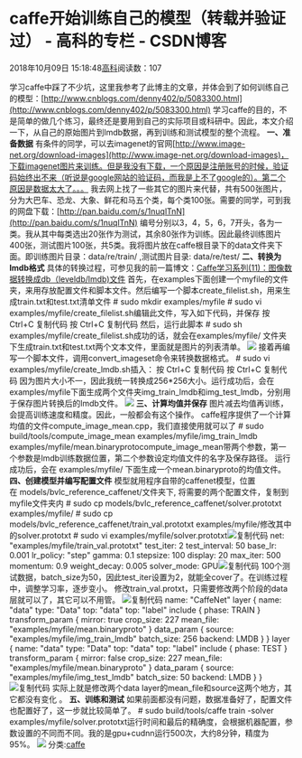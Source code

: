 
# caffe开始训练自己的模型（转载并验证过） - 高科的专栏 - CSDN博客

2018年10月09日 15:18:48[高科](https://me.csdn.net/pbymw8iwm)阅读数：107


学习caffe中踩了不少坑，这里我参考了此博主的文章，并体会到了如何训练自己的模型：[http://www.cnblogs.com/denny402/p/5083300.html](http://www.cnblogs.com/denny402/p/5083300.html)
学习caffe的目的，不是简单的做几个练习，最终还是要用到自己的实际项目或科研中。因此，本文介绍一下，从自己的原始图片到lmdb数据，再到训练和测试模型的整个流程。
**一、准备数据**
有条件的同学，可以去imagenet的官网[http://www.image-net.org/download-images](http://www.image-net.org/download-images)，下载imagenet图片来训练。但是我没有下载，一个原因是注册账号的时候，验证码始终出不来（听说是google网站的验证码，而我是上不了google的）。第二个原因是数据太大了。。。
我去网上找了一些其它的图片来代替，共有500张图片，分为大巴车、恐龙、大象、鲜花和马五个类，每个类100张。需要的同学，可到我的网盘下载：[http://pan.baidu.com/s/1nuqlTnN](http://pan.baidu.com/s/1nuqlTnN)
编号分别以3，4，5，6，7开头，各为一类。我从其中每类选出20张作为测试，其余80张作为训练。因此最终训练图片400张，测试图片100张，共5类。我将图片放在caffe根目录下的data文件夹下面。即训练图片目录：data/re/train/ ,测试图片目录: data/re/test/
**二、转换为lmdb格式**
具体的转换过程，可参见我的前一篇博文：[Caffe学习系列(11)：图像数据转换成db（leveldb/lmdb)文件](http://www.cnblogs.com/denny402/p/5082341.html)
首先，在examples下面创建一个myfile的文件夹，来用存放配置文件和脚本文件。然后编写一个脚本create_filelist.sh，用来生成train.txt和test.txt清单文件
\# sudo mkdir examples/myfile
\# sudo vi examples/myfile/create_filelist.sh编辑此文件，写入如下代码，并保存
按 Ctrl+C 复制代码
按 Ctrl+C 复制代码
然后，运行此脚本
\# sudo sh examples/myfile/create_filelist.sh成功的话，就会在examples/myfile/ 文件夹下生成train.txt和test.txt两个文本文件，里面就是图片的列表清单。
![](https://images2015.cnblogs.com/blog/140867/201512/140867-20151228174246792-789024343.png)
接着再编写一个脚本文件，调用convert_imageset命令来转换数据格式。
\# sudo vi examples/myfile/create_lmdb.sh插入：
按 Ctrl+C 复制代码
按 Ctrl+C 复制代码
因为图片大小不一，因此我统一转换成256*256大小。运行成功后，会在 examples/myfile下面生成两个文件夹img_train_lmdb和img_test_lmdb，分别用于保存图片转换后的lmdb文件。
![](https://images2015.cnblogs.com/blog/140867/201512/140867-20151228174451276-1947429862.png)
**三、计算均值并保存**
图片减去均值再训练，会提高训练速度和精度。因此，一般都会有这个操作。
caffe程序提供了一个计算均值的文件compute_image_mean.cpp，我们直接使用就可以了
\# sudo build/tools/compute_image_mean examples/myfile/img_train_lmdb examples/myfile/mean.binaryprotocompute_image_mean带两个参数，第一个参数是lmdb训练数据位置，第二个参数设定均值文件的名字及保存路径。
运行成功后，会在 examples/myfile/ 下面生成一个mean.binaryproto的均值文件。**四、创建模型并编写配置文件**
模型就用程序自带的caffenet模型，位置在 models/bvlc_reference_caffenet/文件夹下, 将需要的两个配置文件，复制到myfile文件夹内
\# sudo cp models/bvlc_reference_caffenet/solver.prototxt examples/myfile/
\# sudo cp models/bvlc_reference_caffenet/train_val.prototxt examples/myfile/修改其中的solver.prototxt
\# sudo vi examples/myfile/solver.prototxt![复制代码](http://common.cnblogs.com/images/copycode.gif)
net: "examples/myfile/train_val.prototxt"
test_iter: 2
test_interval: 50
base_lr: 0.001
lr_policy: "step"
gamma: 0.1
stepsize: 100
display: 20
max_iter: 500
momentum: 0.9
weight_decay: 0.005
solver_mode: GPU![复制代码](http://common.cnblogs.com/images/copycode.gif)
100个测试数据，batch_size为50，因此test_iter设置为2，就能全cover了。在训练过程中，调整学习率，逐步变小。
修改train_val.protxt，只需要修改两个阶段的data层就可以了，其它可以不用管。
![复制代码](http://common.cnblogs.com/images/copycode.gif)
name: "CaffeNet"
layer {
  name: "data"
  type: "Data"
  top: "data"
  top: "label"
  include {
    phase: TRAIN
  }
  transform_param {
    mirror: true
    crop_size: 227
    mean_file: "examples/myfile/mean.binaryproto"
  }
  data_param {
    source: "examples/myfile/img_train_lmdb"
    batch_size: 256
    backend: LMDB
  }
}
layer {
  name: "data"
  type: "Data"
  top: "data"
  top: "label"
  include {
    phase: TEST
  }
  transform_param {
    mirror: false
    crop_size: 227
    mean_file: "examples/myfile/mean.binaryproto"
  }
  data_param {
    source: "examples/myfile/img_test_lmdb"
    batch_size: 50
    backend: LMDB
  }
}![复制代码](http://common.cnblogs.com/images/copycode.gif)
实际上就是修改两个data layer的mean_file和source这两个地方，其它都没有变化 。
**五、训练和测试**
如果前面都没有问题，数据准备好了，配置文件也配置好了，这一步就比较简单了。
\# sudo build/tools/caffe train -solver examples/myfile/solver.prototxt运行时间和最后的精确度，会根据机器配置，参数设置的不同而不同。我的是gpu+cudnn运行500次，大约8分钟，精度为95%。
![](https://images2015.cnblogs.com/blog/140867/201512/140867-20151228181055292-564349920.png)
分类:[caffe](https://www.cnblogs.com/denny402/category/759199.html)

